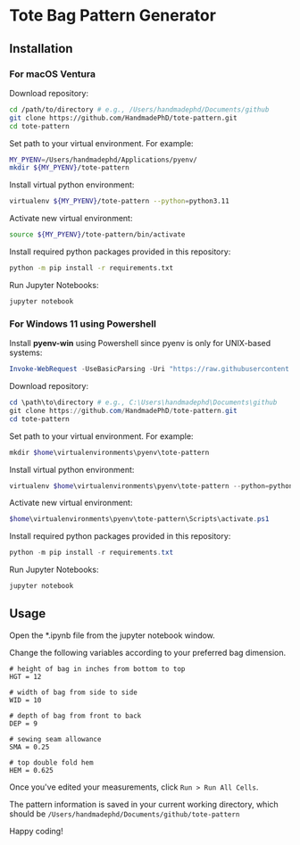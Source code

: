 # Tote Bag Pattern Generator

## Installation

### For macOS Ventura

Download repository:

```bash
cd /path/to/directory # e.g., /Users/handmadephd/Documents/github
git clone https://github.com/HandmadePhD/tote-pattern.git
cd tote-pattern
```

Set path to your virtual environment. For example:

```bash
MY_PYENV=/Users/handmadephd/Applications/pyenv/
mkdir ${MY_PYENV}/tote-pattern
```

Install virtual python environment:

```bash
virtualenv ${MY_PYENV}/tote-pattern --python=python3.11
```

Activate new virtual environment:

```bash
source ${MY_PYENV}/tote-pattern/bin/activate
```

Install required python packages provided in this repository:

```bash
python -m pip install -r requirements.txt
```

Run Jupyter Notebooks:

```
jupyter notebook
```

### For Windows 11 using Powershell

Install **pyenv-win** using Powershell since pyenv is only for UNIX-based systems:

```powershell
Invoke-WebRequest -UseBasicParsing -Uri "https://raw.githubusercontent.com/pyenv-win/pyenv-win/master/pyenv-win/install-pyenv-win.ps1" -OutFile "./install-pyenv-win.ps1"; &"./install-pyenv-win.ps1"
```

Download repository:

```powershell
cd \path\to\directory # e.g., C:\Users\handmadephd\Documents\github
git clone https://github.com/HandmadePhD/tote-pattern.git
cd tote-pattern
```

Set path to your virtual environment. For example:

```powershell
mkdir $home\virtualenvironments\pyenv\tote-pattern
```

Install virtual python environment:

```powershell
virtualenv $home\virtualenvironments\pyenv\tote-pattern --python=python3.11
```

Activate new virtual environment:

```powershell
$home\virtualenvironments\pyenv\tote-pattern\Scripts\activate.ps1
```

Install required python packages provided in this repository:

```powershell
python -m pip install -r requirements.txt
```

Run Jupyter Notebooks:

```powershell
jupyter notebook
```

## Usage
Open the *.ipynb file from the jupyter notebook window.

Change the following variables according to your preferred bag dimension.

```
# height of bag in inches from bottom to top
HGT = 12

# width of bag from side to side
WID = 10

# depth of bag from front to back
DEP = 9

# sewing seam allowance
SMA = 0.25

# top double fold hem
HEM = 0.625
```

Once you've edited your measurements, click `Run > Run All Cells`.

The pattern information is saved in your current working directory, which should be `/Users/handmadephd/Documents/github/tote-pattern`

Happy coding!